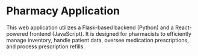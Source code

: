 # Pharmacy Application

This web application utilizes a Flask-based backend (Python) and a React-powered frontend (JavaScript). It is designed for pharmacists to efficiently manage inventory, handle patient data, oversee medication prescriptions, and process prescription refills.